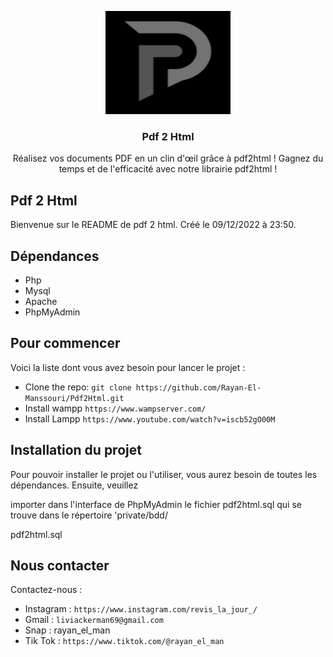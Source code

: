 <p align="center">
  <a href="https://github.com/Rayan-El-Manssouri/Pdf2Html#readme">
    <img src="./private/src/LogoV2.png" alt="Bootstrap logo" width="200" height="165">
  </a>
</p>

<h3 align="center">Pdf 2 Html</h3>

<p align="center">
  Réalisez vos documents PDF en un clin d'œil grâce à pdf2html ! Gagnez du temps et de l'efficacité avec notre librairie pdf2html !
</p>

## Pdf 2 Html

Bienvenue sur le README de pdf 2 html. Créé le 09/12/2022 à 23:50.

## Dépendances

+ Php
+ Mysql
+ Apache
+ PhpMyAdmin

## Pour commencer 

Voici la liste dont vous avez besoin pour lancer le projet :

- Clone the repo: `git clone https://github.com/Rayan-El-Manssouri/Pdf2Html.git`
- Install wampp `https://www.wampserver.com/`
- Install Lampp `https://www.youtube.com/watch?v=iscb52gO00M`

## Installation du projet

Pour pouvoir installer le projet ou l'utiliser, vous aurez besoin de toutes les dépendances. Ensuite, veuillez 

importer dans l'interface de PhpMyAdmin le fichier pdf2html.sql qui se trouve dans le répertoire 'private/bdd/

pdf2html.sql 

## Nous contacter

Contactez-nous :

- Instagram : `https://www.instagram.com/revis_la_jour_/`
- Gmail : `liviackerman69@gmail.com`
- Snap : rayan_el_man
- Tik Tok : `https://www.tiktok.com/@rayan_el_man`